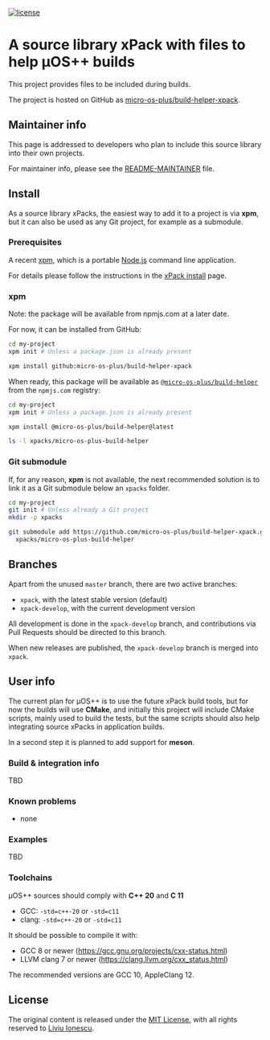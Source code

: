 [![license](https://img.shields.io/github/license/micro-os-plus/build-helper-xpack)](https://github.com/micro-os-plus/build-helper-xpack/blob/xpack/LICENSE)

# A source library xPack with files to help µOS++ builds

This project provides files to be included during builds.

The project is hosted on GitHub as
[micro-os-plus/build-helper-xpack](https://github.com/micro-os-plus/build-helper-xpack).

## Maintainer info

This page is addressed to developers who plan to include this source
library into their own projects.

For maintainer info, please see the
[README-MAINTAINER](README-MAINTAINER.md) file.

## Install

As a source library xPacks, the easiest way to add it to a project is via
**xpm**, but it can also be used as any Git project, for example as a submodule.

### Prerequisites

A recent [xpm](https://xpack.github.io/xpm/),
which is a portable [Node.js](https://nodejs.org/) command line application.

For details please follow the instructions in the
[xPack install](https://xpack.github.io/install/) page.

### xpm

Note: the package will be available from npmjs.com at a later date.

For now, it can be installed from GitHub:

```sh
cd my-project
xpm init # Unless a package.json is already present

xpm install github:micro-os-plus/build-helper-xpack
```

When ready, this package will be available as
[`@micro-os-plus/build-helper`](https://www.npmjs.com/package/@micro-os-plus/build-helper)
from the `npmjs.com` registry:

```sh
cd my-project
xpm init # Unless a package.json is already present

xpm install @micro-os-plus/build-helper@latest

ls -l xpacks/micro-os-plus-build-helper
```

### Git submodule

If, for any reason, **xpm** is not available, the next recommended
solution is to link it as a Git submodule below an `xpacks` folder.

```sh
cd my-project
git init # Unless already a Git project
mkdir -p xpacks

git submodule add https://github.com/micro-os-plus/build-helper-xpack.git \
  xpacks/micro-os-plus-build-helper
```

## Branches

Apart from the unused `master` branch, there are two active branches:

- `xpack`, with the latest stable version (default)
- `xpack-develop`, with the current development version

All development is done in the `xpack-develop` branch, and contributions via
Pull Requests should be directed to this branch.

When new releases are published, the `xpack-develop` branch is merged
into `xpack`.

## User info

The current plan for µOS++ is to use the future xPack build tools,
but for now the builds will use **CMake**, and initially this project
will include CMake scripts, mainly used to build the tests, but the
same scripts should also help integrating source xPacks in application
builds.

In a second step it is planned to add support for **meson**.

### Build & integration info

TBD

### Known problems

- none

### Examples

TBD

### Toolchains

µOS++ sources should comply with **C++ 20** and **C 11**

- GCC: `-std=c++-20` or `-std=c11`
- clang: `-std=c++-20` or `-std=c11`

It should be possible to compile it with:

- GCC 8 or newer (https://gcc.gnu.org/projects/cxx-status.html)
- LLVM clang 7 or newer (https://clang.llvm.org/cxx_status.html)

The recommended versions are GCC 10, AppleClang 12.

## License

The original content is released under the
[MIT License](https://opensource.org/licenses/MIT/),
with all rights reserved to
[Liviu Ionescu](https://github.com/ilg-ul/).
